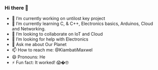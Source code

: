 ### Hi there 👋

- 🔭 I’m currently working on untilost key project
- 🌱 I’m currently learning C, & C++, Electronics basics, Arduinos, Cloud and Networking.
- 👯 I’m looking to collaborate on IoT and Cloud 
- 🤔 I’m looking for help with Electronics
- 💬 Ask me about Our Planet
- 📫 How to reach me: @KiambatiMaxwel
- 😄 Pronouns: He
- ⚡ Fun fact: It worked! 😱�🤓

